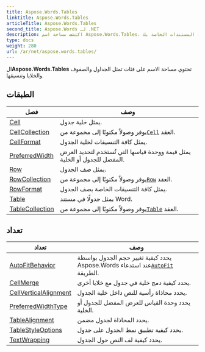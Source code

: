 ```yaml
---
title: Aspose.Words.Tables
linktitle: Aspose.Words.Tables
articleTitle: Aspose.Words.Tables
second_title: Aspose.Words لـ .NET
description: اكتشف مساحة اسم Aspose.Words.Tables، التي تتميز بفئات قوية لإدارة صفوف الجدول والخلايا وتنسيقها لتحسين عملية إنشاء المستندات الخاصة بك.
type: docs
weight: 280
url: /ar/net/aspose.words.tables/
---
```

ال**Aspose.Words.Tables** تحتوي مساحة الاسم على فئات تمثل الجداول والصفوف والخلايا وتنسيقها.

## الطبقات

| فصل | وصف |
| --- | --- |
| [Cell](./cell/) | يمثل خلية جدول. |
| [CellCollection](./cellcollection/) | يوفر وصولاً مكتوبًا إلى مجموعة من[`Cell`](../aspose.words.tables/cell/) العقد. |
| [CellFormat](./cellformat/) | يمثل كافة التنسيقات لخلية الجدول. |
| [PreferredWidth](./preferredwidth/) | يمثل قيمة ووحدة قياسها التي تُستخدم لتحديد العرض المفضل للجدول أو الخلية. |
| [Row](./row/) | يمثل صف الجدول. |
| [RowCollection](./rowcollection/) | يوفر وصولاً مكتوبًا إلى مجموعة من[`Row`](../aspose.words.tables/row/) العقد. |
| [RowFormat](./rowformat/) | يمثل كافة التنسيقات الخاصة بصف الجدول. |
| [Table](./table/) | يمثل جدولًا في مستند Word. |
| [TableCollection](./tablecollection/) | يوفر وصولاً مكتوبًا إلى مجموعة من[`Table`](../aspose.words.tables/table/) العقد. |
## تعداد

| تعداد | وصف |
| --- | --- |
| [AutoFitBehavior](./autofitbehavior/) | يحدد كيفية تغيير حجم الجدول بواسطة Aspose.Words عند استدعاء[`AutoFit`](../aspose.words.tables/table/autofit/) الطريقة. |
| [CellMerge](./cellmerge/) | يحدد كيفية دمج خلية في جدول مع خلايا أخرى. |
| [CellVerticalAlignment](./cellverticalalignment/) | يحدد محاذاة رأسية للنص داخل خلية الجدول. |
| [PreferredWidthType](./preferredwidthtype/) | يحدد وحدة القياس للعرض المفضل للجدول أو الخلية. |
| [TableAlignment](./tablealignment/) | يحدد المحاذاة لجدول مضمن. |
| [TableStyleOptions](./tablestyleoptions/) | يحدد كيفية تطبيق نمط الجدول على جدول. |
| [TextWrapping](./textwrapping/) | يحدد كيفية لف النص حول الجدول. |
